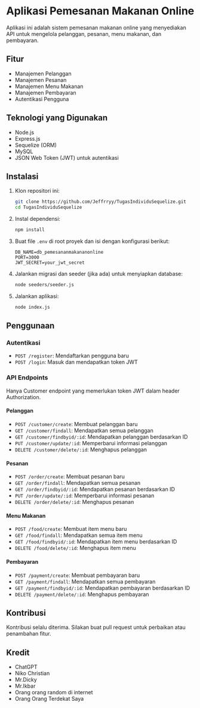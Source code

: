 
# Aplikasi Pemesanan Makanan Online

Aplikasi ini adalah sistem pemesanan makanan online yang menyediakan API untuk mengelola pelanggan, pesanan, menu makanan, dan pembayaran.

## Fitur

- Manajemen Pelanggan
- Manajemen Pesanan
- Manajemen Menu Makanan
- Manajemen Pembayaran
- Autentikasi Pengguna

## Teknologi yang Digunakan

- Node.js
- Express.js
- Sequelize (ORM)
- MySQL
- JSON Web Token (JWT) untuk autentikasi

## Instalasi

1. Klon repositori ini:
   ```bash
   git clone https://github.com/Jeffrryy/TugasIndividuSequelize.git
   cd TugasIndividuSequelize
   ```

2. Instal dependensi:
   ```bash
   npm install
   ```

3. Buat file `.env` di root proyek dan isi dengan konfigurasi berikut:
   ```
   DB_NAME=db_pemesananmakananonline
   PORT=3000
   JWT_SECRET=your_jwt_secret
   ```

4. Jalankan migrasi dan seeder (jika ada) untuk menyiapkan database:
   ```bash
   node seeders/seeder.js
   ```

5. Jalankan aplikasi:
   ```bash
   node index.js
   ```

## Penggunaan

### Autentikasi

- `POST /register`: Mendaftarkan pengguna baru
- `POST /login`: Masuk dan mendapatkan token JWT

### API Endpoints

Hanya Customer endpoint yang memerlukan token JWT dalam header Authorization.

#### Pelanggan
- `POST /customer/create`: Membuat pelanggan baru
- `GET /customer/findall`: Mendapatkan semua pelanggan
- `GET /customer/findbyid/:id`: Mendapatkan pelanggan berdasarkan ID
- `PUT /customer/update/:id`: Memperbarui informasi pelanggan
- `DELETE /customer/delete/:id`: Menghapus pelanggan

#### Pesanan
- `POST /order/create`: Membuat pesanan baru
- `GET /order/findall`: Mendapatkan semua pesanan
- `GET /order/findbyid/:id`: Mendapatkan pesanan berdasarkan ID
- `PUT /order/update/:id`: Memperbarui informasi pesanan
- `DELETE /order/delete/:id`: Menghapus pesanan

#### Menu Makanan
- `POST /food/create`: Membuat item menu baru
- `GET /food/findall`: Mendapatkan semua item menu
- `GET /food/findbyid/:id`: Mendapatkan item menu berdasarkan ID
- `DELETE /food/delete/:id`: Menghapus item menu

#### Pembayaran
- `POST /payment/create`: Membuat pembayaran baru
- `GET /payment/findall`: Mendapatkan semua pembayaran
- `GET /payment/findbyid/:id`: Mendapatkan pembayaran berdasarkan ID
- `DELETE /payment/delete/:id`: Menghapus pembayaran

## Kontribusi

Kontribusi selalu diterima. Silakan buat pull request untuk perbaikan atau penambahan fitur.


## Kredit

- ChatGPT
- Niko Christian
- Mr.Dicky 
- Mr.Ikbar
- Orang orang random di internet
- Orang Orang Terdekat Saya
